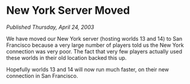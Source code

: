 # New York Server Moved
*Published Thursday, April 24, 2003*

We have moved our New York server (hosting worlds 13 and 14) to San Francisco because a very large number of players told us the New York connection was very poor. The fact that very few players actually used these worlds in their old location backed this up.

Hopefully worlds 13 and 14 will now run much faster, on their new connection in San Francisco.
